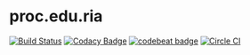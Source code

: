 # proc.edu.ria

[![Build Status](https://travis-ci.org/lagora/proc.edu.ria.svg?branch=develop)](https://travis-ci.org/lagora/proc.edu.ria)  [![Codacy Badge](https://api.codacy.com/project/badge/Grade/d646c02d254b4e7c8796d0b07b5af6df)](https://www.codacy.com/app/lagora-franck/proc-edu-ria?utm_source=github.com&amp;utm_medium=referral&amp;utm_content=lagora/proc.edu.ria&amp;utm_campaign=Badge_Grade) [![codebeat badge](https://codebeat.co/badges/e17462cd-0b23-40c1-9fb3-273ba3f0430a)](https://codebeat.co/projects/github-com-lagora-proc-edu-ria) [![Circle CI](https://circleci.com/gh/lagora/proc.edu.ria.svg?style=svg)](https://circleci.com/gh/lagora/proc.edu.ria)

